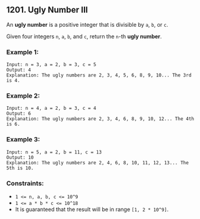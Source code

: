 ## 1201. Ugly Number III

An **ugly number** is a positive integer that is divisible by ```a```, ```b```, or ```c```.

Given four integers ```n```, ```a```, ```b```, and ```c```, return the ```n```-th **ugly number**.

### Example 1:
```
Input: n = 3, a = 2, b = 3, c = 5
Output: 4
Explanation: The ugly numbers are 2, 3, 4, 5, 6, 8, 9, 10... The 3rd is 4.
```
### Example 2:
```
Input: n = 4, a = 2, b = 3, c = 4
Output: 6
Explanation: The ugly numbers are 2, 3, 4, 6, 8, 9, 10, 12... The 4th is 6.
```
### Example 3:
```
Input: n = 5, a = 2, b = 11, c = 13
Output: 10
Explanation: The ugly numbers are 2, 4, 6, 8, 10, 11, 12, 13... The 5th is 10.
```

### Constraints:

* ```1 <= n, a, b, c <= 10^9```
* ```1 <= a * b * c <= 10^18```
* It is guaranteed that the result will be in range ```[1, 2 * 10^9]```.